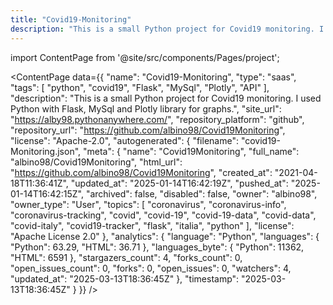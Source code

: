 ```yaml
---
title: "Covid19-Monitoring"
description: "This is a small Python project for Covid19 monitoring. I used Python with Flask, MySql and Plotly library for graphs."
---
```

import ContentPage from '@site/src/components/Pages/project';

<ContentPage
    data={{
  "name": "Covid19-Monitoring",
  "type": "saas",
  "tags": [
    "python",
    "covid19",
    "Flask",
    "MySql",
    "Plotly",
    "API"
  ],
  "description": "This is a small Python project for Covid19 monitoring. I used Python with Flask, MySql and Plotly library for graphs.",
  "site_url": "https://alby98.pythonanywhere.com/",
  "repository_platform": "github",
  "repository_url": "https://github.com/albino98/Covid19Monitoring",
  "license": "Apache-2.0",
  "autogenerated": {
    "filename": "covid19-Monitoring.json",
    "meta": {
      "name": "Covid19Monitoring",
      "full_name": "albino98/Covid19Monitoring",
      "html_url": "https://github.com/albino98/Covid19Monitoring",
      "created_at": "2021-04-18T11:36:41Z",
      "updated_at": "2025-01-14T16:42:19Z",
      "pushed_at": "2025-01-14T16:42:15Z",
      "archived": false,
      "disabled": false,
      "owner": "albino98",
      "owner_type": "User",
      "topics": [
        "coronavirus",
        "coronavirus-info",
        "coronavirus-tracking",
        "covid",
        "covid-19",
        "covid-19-data",
        "covid-data",
        "covid-italy",
        "covid19-tracker",
        "flask",
        "italia",
        "python"
      ],
      "license": "Apache License 2.0"
    },
    "analytics": {
      "language": "Python",
      "languages": {
        "Python": 63.29,
        "HTML": 36.71
      },
      "languages_byte": {
        "Python": 11362,
        "HTML": 6591
      },
      "stargazers_count": 4,
      "forks_count": 0,
      "open_issues_count": 0,
      "forks": 0,
      "open_issues": 0,
      "watchers": 4,
      "updated_at": "2025-03-13T18:36:45Z"
    },
    "timestamp": "2025-03-13T18:36:45Z"
  }
}}
/>
